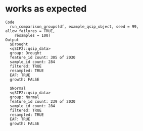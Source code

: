 # works as expected

    Code
      run_comparison_groups(df, example_qsip_object, seed = 99, allow_failures = TRUE,
        resamples = 100)
    Output
      $Drought
      <qSIP2::qsip_data>
      group: Drought
      feature_id count: 305 of 2030
      sample_id count: 284
      filtered: TRUE
      resampled: TRUE
      EAF: TRUE
      growth: FALSE
      
      $Normal
      <qSIP2::qsip_data>
      group: Normal
      feature_id count: 239 of 2030
      sample_id count: 284
      filtered: TRUE
      resampled: TRUE
      EAF: TRUE
      growth: FALSE
      

